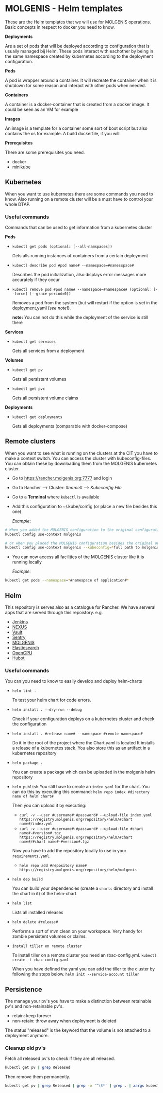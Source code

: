 # MOLGENIS - Helm templates

These are the Helm templates that we will use for MOLGENIS operations. Basic concepts in respect to docker you need to know.

**Deployments**

Are a set of pods that will be deployed according to configuration that is usually managed bij Helm. These pods interact with eachother by being in the same namespace created by kubernetes according to the deployment configuration. 

**Pods**

A pod is wrapper around a container. It will recreate the container when it is shutdown for some reason and interact with other pods when needed.

**Containers**

A container is a docker-container that is created from a docker image. It could be seen as an VM for example

**Images**

An image is a template for a container some sort of boot script but also contains the os for example. A build dockerfile, if you will.

**Prerequisites**

There are some prerequisites you need.

- docker
- minikube
 
## Kubernetes

When you want to use kubernetes there are some commands you need to know. Also running on a remote cluster will be a must have to control your whole DTAP.

### Useful commands

Commands that can be used to get information from a kubernetes cluster

**Pods**

- ```kubectl get pods (optional: [--all-namspaces])```
  
  Gets alls running instances of containers from a certain deployment

- ```kubectl describe pod #pod name# --namespace=#namesspace#```

  Describes the pod initialization, also displays error messages more accurately if they occur

- ```kubectl remove pod #pod name# --namespace=#namespace# (optional: [--force] [--grace-period=0])```

  Removes a pod from the system (but will restart if the option is set in the deployment,yaml *[see note]*). 
  
  **note:** You can not do this while the deployment of the service is still there

**Services**

- ```kubectl get services```

  Gets all services from a deployment

**Volumes**
  
- ```kubectl get pv```
  
  Gets all persistant volumes
- ```kubectl get pvc```
  
  Gets all persistent volume claims

**Deployments**

- ```kubectl get deployments```
  
  Gets all deployments (comparable with docker-compose)
    

## Remote clusters

When you want to see what is running on the clusters at the CIT you have to make a context switch.
You can access the cluster with kubeconfig-files. You can obtain these by downloading them from the 
MOLGENIS kubernetes cluster.

- Go to https://rancher.molgenis.org:7777 and login
- Go to Rancher --> Cluster: *#name#* --> *Kubeconfig File*
- Go to a **Terminal** where ```kubectl``` is available
- Add this configuration to ~/.kube/config (or place a new file besides this one)
  
  *Example*: 
```bash
# When you added the MOLGENIS configuration to the original configuration
kubectl config use-context molgenis

# or when you placed the MOLGENIS configuration besides the original one
kubectl config use-context molgenis --kubeconfig=*full path to molgenis config*
```
- You can now access all facilities of the MOLGENIS cluster like it is running locally
  
  *Example:*
```bash
kubectl get pods --namespace=*#namespace of application#*
```

## Helm

This repository is serves also as a catalogue for Rancher. We have serveral apps that are served through this repoistory. e.g.

- [Jenkins](charts/molgenis-jenkins/README.md)
- [NEXUS](charts/molgenis-nexus/README.md)
- [Vault](charts/molgenis-vault/README.md)
- [Sentry](charts/molgenis-sentry/README.md)
- [MOLGENIS](charts/molgenis/README.md)
- [Elasticsearch](charts/molgenis-elasticsearch/README.md)
- [OpenCPU](charts/molgenis-opencpu/README.md)
- [Hubot](chart/molgenis-hubot/README.md)

### Useful commands
You can you need to know to easily develop and deploy helm-charts

- ```helm lint .```

  To test your helm chart for code errors.

- ```helm install . --dry-run --debug```

  Check if your configuration deploys on a kubernetes cluster and check the configuration

- ```helm install . #release name# --namespace #remote namespace#```
  
  Do it in the root of the project where the Chart.yaml is located
  It installs a release of a kubernetes stack. You also store this as an artifact in a kubernetes repository
- ```helm package .```
  
  You can create a package which can be uploaded in the molgenis helm repository
  
- ```helm publish```
  You still have to create an ```index.yaml``` for the chart. You can do this by executing this command: ```helm repo index #directory name of helm chart#```
  
  Then you can upload it by executing:
  
  - ```curl -v --user #username#:#password# --upload-file index.yaml  https://registry.molgenis.org/repository/helm/#chart name#/index.yml```
  - ```curl -v --user #username#:#password# --upload-file #chart name#-#version#.tgz https://registry.molgenis.org/repository/helm/#chart name#/#chart name#-#version#.tgz```
  
  Now you have to add the repository locally to use in your ```requirements.yaml```.
  
  - ```helm repo add #repository name# https://registry.molgenis.org/repository/helm/molgenis```

- ```helm dep build```
  
  You can build your dependencies (create a ```charts``` directory and install the chart in it) of the helm-chart. 

- ```helm list```
  
  Lists all installed releases
- ```helm delete #release#```
  
  Performs a sort of mvn clean on your workspace. Very handy for zombie persistent volumes or claims.

- ```install tiller on remote cluster```

  To install tiller on a remote cluster you need an rbac-config.yml.
  ```kubectl create -f rbac-config.yaml```

  When you have defined the yaml you can add the tiller to the cluster by following the steps below.
  ```helm init --service-account tiller```  

## Persistence
The manage your pv's you have to make a distinction between retainable pv's and non-retainable pv's.

- retain: keep forever
- non-retain: throw away when deployment is deleted

The status "released" is the keyword that the volume is not attached to a deployment anymore.  
  
### Cleanup old pv's

Fetch all released pv's to check if they are all released.

```bash
kubectl get pv | grep Released
```  

Then remove them permanently.

```bash
kubectl get pv | grep Released | grep -o '^\S*' | grep . | xargs kubectl delete pv
```
